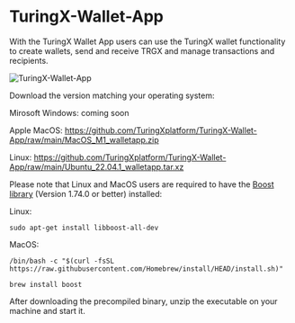 # TuringX-Wallet-App
With the TuringX Wallet App users can use the TuringX wallet functionality to create wallets, send and receive TRGX and manage transactions and recipients. 

![TuringX-Wallet-App](https://github.com/TuringXplatform/TuringX-Wallet-App/blob/main/wallet-app-screen.jpg "TuringX Wallet App")

Download the version matching your operating system:

Mirosoft Windows: coming soon

Apple MacOS: https://github.com/TuringXplatform/TuringX-Wallet-App/raw/main/MacOS_M1_walletapp.zip

Linux: https://github.com/TuringXplatform/TuringX-Wallet-App/raw/main/Ubuntu_22.04.1_walletapp.tar.xz

Please note that Linux and MacOS users are required to have the [Boost library](https://www.boost.org) (Version 1.74.0 or better) installed: 

Linux:
```
sudo apt-get install libboost-all-dev 
```

MacOS:
```
/bin/bash -c "$(curl -fsSL https://raw.githubusercontent.com/Homebrew/install/HEAD/install.sh)"

brew install boost
```

After downloading the precompiled binary, unzip the executable on your machine and start it.
